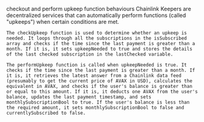 checkout and perform upkeep function behaviours
    Chainlink Keepers are decentralized services that can automatically perform functions (called "upkeeps") when certain conditions are met.

    The checkUpkeep function is used to determine whether an upkeep is needed. It loops through all the subscriptions in the isSubscribed array and checks if the time since the last payment is greater than a month. If it is, it sets upkeepNeeded to true and stores the details of the last checked subscription in the lastChecked variable.

    The performUpkeep function is called when upkeepNeeded is true. It checks if the time since the last payment is greater than a month. If it is, it retrieves the latest answer from a Chainlink data feed (presumably to get the current price of AVAX in USD), calculates the equivalent in AVAX, and checks if the user's balance is greater than or equal to this amount. If it is, it deducts one AVAX from the user's balance, updates the last payment timestamp, and sets monthlySubscriptionBool to true. If the user's balance is less than the required amount, it sets monthlySubscriptionBool to false and currentlySubscribed to false.